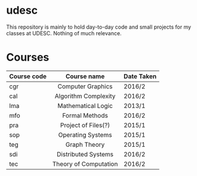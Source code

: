 # udesc
This repository is mainly to hold day-to-day code and small projects for my classes at UDESC. Nothing of much relevance.

# Courses
| Course code      | Course name         | Date Taken    |
| ---------------- |:-------------------:|:--------------|
| cgr              | Computer Graphics    | 2016/2       |
| cal              | Algorithm Complexity | 2016/2       |
| lma              | Mathematical Logic   | 2013/1       | 
| mfo              | Formal Methods       | 2016/2       |
| pra              | Project of Files(?)  | 2015/1       |
| sop              | Operating Systems    | 2015/1       |
| teg              | Graph Theory         | 2015/1       |
| sdi              | Distributed Systems  | 2016/2       |
| tec              | Theory of Computation| 2016/2       |